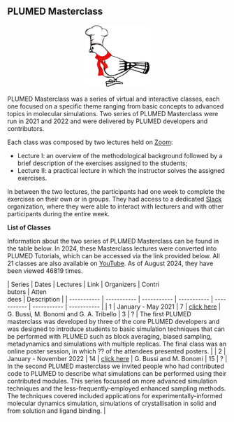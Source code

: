 PLUMED Masterclass
------------------

<center><img width=150 src="pigeon-MC.png"></center>

PLUMED Masterclass was a series of virtual and interactive classes, each one
focused on a specific theme ranging from basic concepts to advanced topics in molecular simulations.
Two series of PLUMED Masterclass were run in 2021 and 2022 and were delivered by PLUMED developers and contributors.

Each class was composed by two lectures held on [Zoom](https://zoom.us/): 
* Lecture I: an overview of the methodological background followed by a brief description of the exercises assigned to the students;
* Lecture II: a practical lecture in which the instructor solves the assigned exercises.

In between the two lectures, the participants had one week to complete the exercises on their own or in groups.
They had access to a dedicated [Slack](https://slack.com/) organization, where they were able to
interact with lecturers and with other participants during the entire week.

__List of Classes__

Information about the two series of PLUMED Masterclass can be found in the table below. In 2024, these Masterclass lectures were converted into PLUMED Tutorials, which can be accessed via the link provided below.  All 21 classes are also available on [YouTube](https://www.youtube.com/@plumedorg1402). As of August 2024, they have been viewed 46819 times.

| Series      | Dates | Lectures | Link | Organizers | Contri<br>butors | Atten<br>dees | Description |
| ----------- | ----------- | ----------- | ----------- | ----------- | ----------- | ----------- |
| 1  | January - May 2021      | 7  | [click here](https://www.plumed-tutorials.org/browse?search=masterclass-2021) | G. Bussi, M. Bonomi and G. A. Tribello | 3 | ? | The first PLUMED masterclass was developed by three of the core PLUMED developers and was designed to introduce students to basic simulation techniques that can be performed with PLUMED such as block averaging, biased sampling, metadynamics and simulations with multiple replicas.  The final class was an online poster session, in which ?? of the attendees presented posters. |
| 2  | January - November 2022 | 14  | [click here](https://www.plumed-tutorials.org/browse?search=masterclass-2022) | G. Bussi and M. Bonomi | 15 | ? | In the second PLUMED masterclass we invited people who had contributed code to PLUMED to describe what simulations can be performed using their contributed modules. This series focussed on more advanced simulation techniques and the less-frequently-employed enhanced sampling methods. The techniques covered included applications for experimentally-informed molecular dynamics simulation, simulations of crystallisation in solid and from solution and ligand binding. | 
